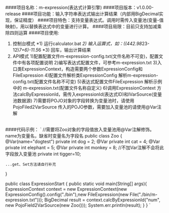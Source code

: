 ####项目名称：m-expression(表达式计算引擎)
####项目版本：v1.0.00-release
####项目功能：输入字符串表达式输出计算结果（内部用BigDecimal实现，保证精度）
####项目特色：支持变量表达式。调用时需传入变量池(变量-值映射)，用以替换表达式中的变量进行计算。
####项目局限：目前只支持加减乘除四则运算
####项目使用:
1. 控制台模式
	*1) 运行calculator.bat
	*2) 输入运算式，如：((442.98*23-12)*7+6)-11.5*6
	*3) 回车，输出计算结果
2. API模式
	1)配置配置文件m-expression-config.txt(文件名称不可变)，配置文件中有各项配置说明
	2)编写表达式配置文件，可参考m-expression.txt
	3)入口类ExpressionContext，构造需要两个参数ExpressionConfig和FileExpression
	4)配置文件解析类ExpressionConfig 解析m-expression-config.txt(配置文件名称不可变)
	5)表达式配置文件FileExpression 解析示例中的 m-expression.txt(配置文件名称自定义)
	6)调用ExpressionContext 方法calcByExpressionId，需传入expressionId(表达式ID)和IVarSource(变量池数据源)
	7)需要将POJO对象的字段转换为变量池时，请使用PojoFiled2VarSource 传入的POJO参数，需要加入变量池的请使用@Var注解
<br/>
####代码示例：
`
//需要将Zoo对象的字段值放入变量池用@Var注解修饰。 name为变量名，缺省时变量名为字段名
public class Zoo {
	@Var(name="dogtest")
	private int dog = 2;
	@Var
	private int cat = 4;
	@Var
	private int elephant = 5;
	@Var
	private int monkey = 8;
	//不加Var注解不会将此字段放入变量池
	private int tigger=10;
	
	...get、Set方法请自行补充
	
}


public class ExpressionStart {
	public static void main(String[] args){
		ExpressionContext context = new ExpressionContext(new ExpressionConfig().config("./bin"),new FileExpression(new File("./bin/m-expression.txt")));
		BigDecimal result = context.calcByExpressionId("num", new PojoField2VarSource<Zoo>(new Zoo()));
		System.err.println(result);
	}
}
`
